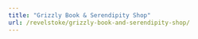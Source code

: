 ```yaml
---
title: "Grizzly Book & Serendipity Shop"
url: /revelstoke/grizzly-book-and-serendipity-shop/
---
```


